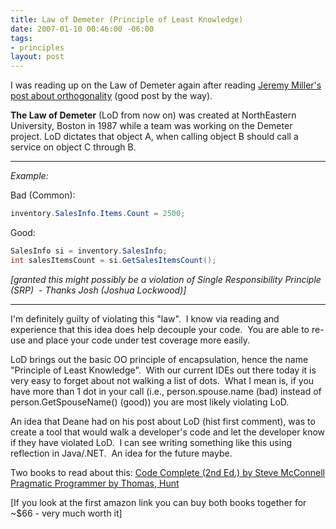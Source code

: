 ```yaml
---
title: Law of Demeter (Principle of Least Knowledge)
date: 2007-01-10 00:46:00 -06:00
tags:
- principles
layout: post
---
```


I was reading up on the Law of Demeter again after reading [Jeremy Miller's post about orthogonality](http://codebetter.com/blogs/jeremy.miller/archive/2007/01/08/Orthogonal-Code.aspx) (good post by the way).

**The Law of Demeter** (LoD from now on) was created at NorthEastern University, Boston in 1987 while a team was working on the Demeter project.
LoD dictates that object A, when calling object B should call a service on object C through B.

* * *

_Example:_

Bad (Common):
```csharp
inventory.SalesInfo.Items.Count = 2500;
```

Good:
```csharp
SalesInfo si = inventory.SalesInfo;
int salesItemsCount = si.GetSalesItemsCount();
```

_[granted this might possibly be a violation of Single Responsibility Principle (SRP)  \- Thanks Josh (Joshua Lockwood)]_

* * *

I'm definitely guilty of violating this "law".  I know via reading and experience that this idea does help decouple your code.  You are able to re-use and place your code under test coverage more easily.

LoD brings out the basic OO principle of encapsulation, hence the name "Principle of Least Knowledge".  With our current IDEs out there today it is very easy to forget about not walking a list of dots.  What I mean is, if you have more than 1 dot in your call (i.e., person.spouse.name (bad) instead of person.GetSpouseName() (good)) you are most likely violating LoD.

An idea that Deane had on his post about LoD (hist first comment), was to create a tool that would walk a developer's code and let the developer know if they have violated LoD.  I can see writing something like this using reflection in Java/.NET.  An idea for the future maybe.

Two books to read about this:
[Code Complete (2nd Ed.) by Steve McConnell](http://www.amazon.com/Code-Complete-Second-Steve-McConnell/dp/0735619670/sr%3d1-1/qid%3d1168346902/ref%3dpd_bbs_sr_1/105-8994370-6387607%3fie%3dUTF8%26s%3dbooks)
[Pragmatic Programmer by Thomas, Hunt](http://www.amazon.com/Pragmatic-Programmer-Journeyman-Master/dp/020161622X)

[If you look at the first amazon link you can buy both books together for ~$66 - very much worth it]
